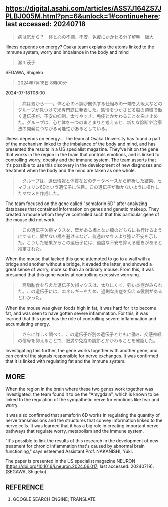 ## https://digital.asahi.com/articles/ASS7J164ZS7JPLBJ005M.html?pn=6&unlock=1#continuehere; last accessed: 20240718

> 病は気から？　体と心の不調、不安、免疫にかかわる分子解明　阪大

Illness depends on energy? Osaka team explains the atoms linked to the immune system, worry and imbalance in the body and mind 

> 瀬川茂子

SEGAWA, Shigeko

> 2024年7月18日 8時00分

2024-07-18T08:00

>　病は気から――。体と心の不調が関係する仕組みの一端を大阪大などのグループが見つけて米専門誌に発表した。感情をつかさどる脳の領域で働く遺伝子が、不安の抑制、太りやすさ、免疫とかかわることを突き止めた。グループは、心と体を一つのまとまりと考えると、新たな診断や治療法の開発につながる可能性があるとしている。

Illness depends on energy... The team at Osaka University has found a part of the mechanism linked to the imbalance of the body and mind, and has presented the results in a US specialist magazine. They've hit on the gene that works in the region in the brain that controls emotions, and is linked to controlling worry, obesity and the immune system. The team asserts that it's possible to use this discovery in the development of new diagnoses and treatment when the body and the mind are taken as one whole.

>　グループは、遺伝情報と体質などのデータベースから解析した結果、セマフォリン6Dという遺伝子に注目。この遺伝子が働かないように操作したマウスを作成した。

The team focused on the gene called "semaforin 6D" after analyzing databases that contained information on genes and genetic makeup. They created a mouse whom they've controlled such that this particular gene of the mouse did not work.   

>　この遺伝子欠損マウスを、壁がある橋とない橋のどちらにも行けるようにすると、壁がない橋を避けるなど、普通のマウスより強い不安を示した。こうした結果からこの遺伝子には、過度な不安を抑える働きがあると推定された。

When the mouse that lacked this gene attempted to go to a wall with a bridge and another without a bridge, it evaded the latter, and showed a great sense of worry, more so than an ordinary mouse. From this, it was presumed that this gene works at controlling excessive worrying.

>　高脂肪食を与えた遺伝子欠損マウスは、太りにくく、強い炎症がみられた。この遺伝子には、エネルギーをため、過剰な炎症を抑える役割があるとわかった。

When the mouse was given foods high in fat, it was hard for it to become fat, and was seen to have gotten severe inflammation. For this, it was learned that this gene has the role of controlling severe inflammation and accumulating energy. 

>　さらに詳しく調べて、この遺伝子が別の遺伝子とともに働き、交感神経の信号を抑えることで、肥満や免疫の調節とかかわることを確認した。

Investigating this further, the gene works together with another gene, and can control the signals responsible for nerve exchanges. It was confirmed that it is linked with regulating fat and the immune system.

## MORE


When the region in the brain where these two genes work together was investigated, the team found it to be the "Amygdala", which is known to be linked to the regulation of the sympathetic nerve for emotions like fear and worry. 


It was also confirmed that semaforin 6D works in regulating the quantity of nerve transmissions and the structures that convey information linked to the nerve cells. It was learned that it has a big role in creating important nerve pathways that regulate worry, metabolism and the immune system.


"It's possible to link the results of this research in the development of new treatment for chronic inflammation that's caused by abnormal brain functioning," says esteemed Assistant Prof. NAKANISHI, Yuki.


The paper is presented in the US specialist magazine NEURON (https://doi.org/10.1016/j.neuron.2024.06.017; last accessed: 20240719). (SEGAWA, Shigeko)

## REFERENCE

1) GOOGLE SEARCH ENGINE; TRANSLATE